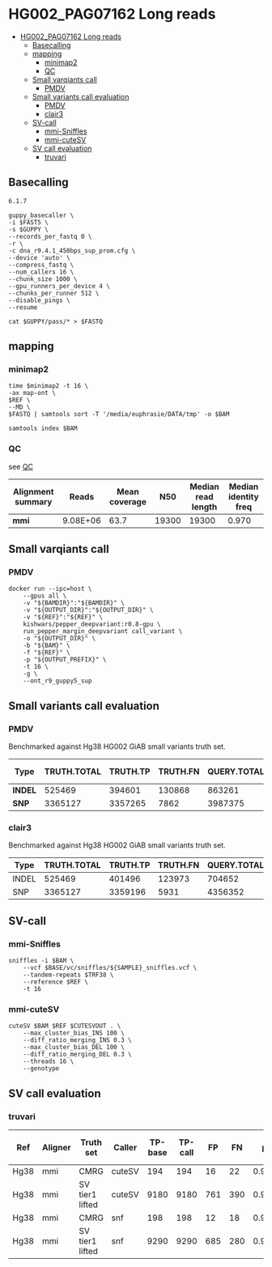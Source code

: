 # HG002_PAG07162 Long reads
- [HG002_PAG07162 Long reads](#hg002_pag07162-long-reads)
	- [Basecalling](#basecalling)
	- [mapping](#mapping)
		- [minimap2](#minimap2)
		- [QC](#qc)
	- [Small varqiants call](#small-varqiants-call)
		- [PMDV](#pmdv)
	- [Small variants call evaluation](#small-variants-call-evaluation)
		- [PMDV](#pmdv-1)
		- [clair3](#clair3)
	- [SV-call](#sv-call)
		- [mmi-Sniffles](#mmi-sniffles)
		- [mmi-cuteSV](#mmi-cutesv)
	- [SV call evaluation](#sv-call-evaluation)
		- [truvari](#truvari)


## Basecalling 
`6.1.7`

```
guppy_basecaller \
-i $FAST5 \
-s $GUPPY \
--records_per_fastq 0 \
-r \
-c dna_r9.4.1_450bps_sup_prom.cfg \
--device 'auto' \
--compress_fastq \
--num_callers 16 \
--chunk_size 1000 \
--gpu_runners_per_device 4 \
--chunks_per_runner 512 \
--disable_pings \
--resume

cat $GUPPY/pass/* > $FASTQ
```

## mapping 
### minimap2 
```
time $minimap2 -t 16 \
-ax map-ont \
$REF \
--MD \
$FASTQ | samtools sort -T '/media/euphrasie/DATA/tmp' -o $BAM 

samtools index $BAM
```

### QC 
see [QC](https://raw.githack.com/ziphra/long_reads/main/HG002/files/HG002_PAG07162_QC.html)

| Alignment summary  | Reads    | Mean coverage | N50   | Median read length | Median identity freq |
|--------------------|----------|---------------|-------|--------------------|----------------------|
| **mmi**            | 9.08E+06 | 63.7          | 19300 | 19300              | 0.970                |


## Small varqiants call
### PMDV
```
docker run --ipc=host \
	--gpus all \
	-v "${BAMDIR}":"${BAMDIR}" \
	-v "${OUTPUT_DIR}":"${OUTPUT_DIR}" \
	-v "${REF}":"${REF}" \
	kishwars/pepper_deepvariant:r0.8-gpu \
	run_pepper_margin_deepvariant call_variant \
	-o "${OUTPUT_DIR}" \
	-b "${BAM}" \
	-f "${REF}" \
	-p "${OUTPUT_PREFIX}" \
	-t 16 \
	-g \
	--ont_r9_guppy5_sup
  ```

## Small variants call evaluation
### PMDV 
Benchmarked against Hg38 HG002 GiAB small variants truth set.

| **Type**  | **TRUTH.TOTAL** | **TRUTH.TP** | **TRUTH.FN** | **QUERY.TOTAL** | **QUERY.FP** | **QUERY.UNK** | **FP.gt** | **FP.al** | **METRIC.Recall** | **METRIC.Precision** | **METRIC.Frac_NA** | **METRIC.F1_Score** | **TRUTH.TOTAL.TiTv_ratio** | **QUERY.TOTAL.TiTv_ratio** | **TRUTH.TOTAL.het_hom_ratio** | **QUERY.TOTAL.het_hom_ratio ** |
|-----------|-----------------|--------------|--------------|-----------------|--------------|---------------|-----------|-----------|-------------------|----------------------|--------------------|---------------------|----------------------------|----------------------------|-------------------------------|--------------------------------|
| **INDEL** | 525469          | 394601       | 130868       | 863261          | 166108       | 292939        | 24419     | 53062     | 0.75095           | 0.708747             | 0.33934            | 0.729238            |                            |                            | 1.528275734                   | 1.531744641                    |
| **SNP**   | 3365127         | 3357265      | 7862         | 3987375         | 8409         | 621040        | 1024      | 1992      | 0.997664          | 0.997502             | 0.155752           | 0.997583            | 2.100128487                | 1.964344212                | 1.581195853                   | 1.504930637                    |



### clair3

Benchmarked against Hg38 HG002 GiAB small variants truth set.

| Type  | TRUTH.TOTAL | TRUTH.TP | TRUTH.FN | QUERY.TOTAL | QUERY.FP | QUERY.UNK | FP.gt | FP.al | METRIC.Recall | METRIC.Precision | METRIC.Frac_NA | METRIC.F1_Score | TRUTH.TOTAL.TiTv_ratio | QUERY.TOTAL.TiTv_ratio | TRUTH.TOTAL.het_hom_ratio | QUERY.TOTAL.het_hom_ratio |
|-------|-------------|----------|----------|-------------|----------|-----------|-------|-------|---------------|------------------|----------------|-----------------|------------------------|------------------------|---------------------------|---------------------------|
| INDEL | 525469      | 401496   | 123973   | 704652      | 57530    | 235685    | 13663 | 28137 | 0.764072      | 0.877326         | 0.33447        | 0.816792        |                        |                        | 1.52827573414             | 1.6567349806              |
| SNP   | 3365127     | 3359196  | 5931     | 4356352     | 14934    | 981060    | 1071  | 3145  | 0.998238      | 0.995575         | 0.225202       | 0.996905        | 2.10012848676          | 1.82494009926          | 1.58119585325             | 1.62931269243             |

## SV-call
### mmi-Sniffles
```
sniffles -i $BAM \
	--vcf $BASE/vc/sniffles/${SAMPLE}_sniffles.vcf \
	--tandem-repeats $TRF38 \
	--reference $REF \
	-t 16
```
### mmi-cuteSV
```
cuteSV $BAM $REF $CUTESVOUT . \
    --max_cluster_bias_INS 100 \
    --diff_ratio_merging_INS 0.3 \
    --max_cluster_bias_DEL 100 \
    --diff_ratio_merging_DEL 0.3 \
    --threads 16 \
    --genotype
```

## SV call evaluation
### truvari 
|**Ref** |**Aligner**|**Truth set**      |**Caller** |**TP-base**|**TP-call**|**FP** |**FN** |**precision**  |**recall**     |**f1**         |**base cnt**|**call cnt**|**TP-call_TP-gt**|**TP-call_FP-gt**|**TP-base_TP-gt**|**TP-base_FP-gt**|**gt_concordance**|**gt_matrix/(1, 1)/(1, 1)**|**gt_matrix/(1, 1)/(0, 1)**|**gt_matrix/(1, 0)/(0, 1)**|**gt_matrix/(1, 0)/(1, 1)**|**gt_matrix/(0, 1)/(1, 1)**|**gt_matrix/(0, 1)/(0, 1)**|
|----|-------|---------------|-------|-------|-------|---|---|-----------|-----------|-----------|--------|--------|-------------|-------------|-------------|-------------|--------------|-----------------------|-----------------------|-----------------------|-----------------------|-----------------------|-----------------------|
|Hg38|mmi    |CMRG           |cuteSV |194    |194    |16 |22 |0.923809524|0.898148148|0.910798122|216     |210     |137          |57           |137          |57           |0.706185567   |78                     |2                      |37                     |8                      |59                     |10                     |
|Hg38|mmi    |SV tier1 lifted|cuteSV |9180   |9180   |761|390|0.923448345|0.959247649|0.941007637|9570    |9941    |9096         |84           |9096         |84           |0.990849673   |4180                   |47                     |4916                   |37                     |                       |                       |
|Hg38|mmi    |CMRG           |snf    |198    |198    |12 |18 |0.942857143|0.916666667|0.929577465|216     |210     |141          |57           |141          |57           |0.712121212   |81                     |1                      |38                     |9                      |9                      |60                     |
|Hg38|mmi    |SV tier1 lifted|snf    |9290   |9290   |685|280|0.931328321|0.970741902|0.950626759|9570    |9975    |9081         |209          |9081         |209          |0.977502691   |4237                   |48                     |4844                   |159                    |2                      |                       |
